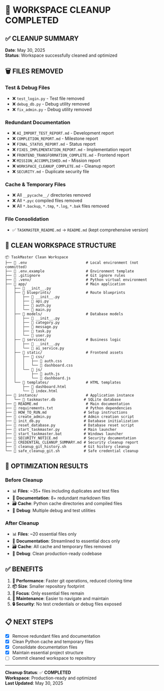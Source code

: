 # 🧹 WORKSPACE CLEANUP COMPLETED

## ✅ CLEANUP SUMMARY

**Date**: May 30, 2025  
**Status**: Workspace successfully cleaned and optimized

## 🗑️ FILES REMOVED

### **Test & Debug Files**
- ❌ `test_login.py` - Test file removed
- ❌ `debug_db.py` - Debug utility removed  
- ❌ `fix_admin.py` - Debug utility removed

### **Redundant Documentation**
- ❌ `AI_IMPORT_TEST_REPORT.md` - Development report
- ❌ `COMPLETION_REPORT.md` - Milestone report
- ❌ `FINAL_STATUS_REPORT.md` - Status report
- ❌ `FIXES_IMPLEMENTATION_REPORT.md` - Implementation report
- ❌ `FRONTEND_TRANSFORMATION_COMPLETE.md` - Frontend report
- ❌ `MISSION_ACCOMPLISHED.md` - Mission report
- ❌ `WORKSPACE_CLEANUP_COMPLETE.md` - Cleanup report
- ❌ `SECURITY.md` - Duplicate security file

### **Cache & Temporary Files**
- ❌ All `__pycache__/` directories removed
- ❌ All `*.pyc` compiled files removed
- ❌ All `*.backup`, `*.tmp`, `*.log`, `*.bak` files removed

### **File Consolidation**
- ✅ `TASKMASTER_README.md` → `README.md` (kept comprehensive version)

## 📁 CLEAN WORKSPACE STRUCTURE

```
📦 TaskMaster Clean Workspace
├── 📄 .env                           # Local environment (not committed)
├── 📄 .env.example                   # Environment template
├── 📄 .gitignore                     # Git ignore rules
├── 📁 .venv/                         # Python virtual environment
├── 📁 app/                           # Main application
│   ├── 📄 __init__.py
│   ├── 📁 blueprints/                # Route blueprints
│   │   ├── 📄 __init__.py
│   │   ├── 📄 api.py
│   │   ├── 📄 auth.py
│   │   └── 📄 main.py
│   ├── 📁 models/                    # Database models
│   │   ├── 📄 __init__.py
│   │   ├── 📄 category.py
│   │   ├── 📄 message.py
│   │   ├── 📄 task.py
│   │   └── 📄 user.py
│   ├── 📁 services/                  # Business logic
│   │   ├── 📄 __init__.py
│   │   └── 📄 ai_service.py
│   ├── 📁 static/                    # Frontend assets
│   │   ├── 📁 css/
│   │   │   ├── 📄 auth.css
│   │   │   └── 📄 dashboard.css
│   │   └── 📁 js/
│   │       ├── 📄 auth.js
│   │       └── 📄 dashboard.js
│   └── 📁 templates/                 # HTML templates
│       ├── 📄 dashboard.html
│       └── 📄 index.html
├── 📁 instance/                      # Application instance
│   └── 📄 taskmaster.db             # SQLite database
├── 📄 README.md                      # Main documentation
├── 📄 requirements.txt               # Python dependencies
├── 📄 HOW_TO_RUN.md                 # Setup instructions
├── 📄 create_admin.py               # Admin creation script
├── 📄 init_db.py                    # Database initialization
├── 📄 reset_database.py             # Database reset script
├── 📄 start_taskmaster.py           # Main launcher
├── 📄 start_taskmaster.bat          # Windows launcher
├── 📄 SECURITY_NOTICE.md            # Security documentation
├── 📄 CREDENTIAL_CLEANUP_SUMMARY.md # Security cleanup report
├── 📄 cleanup_git_history.sh        # Git history cleanup
└── 📄 safe_cleanup_git.sh           # Safe credential cleanup
```

## 🎯 OPTIMIZATION RESULTS

### **Before Cleanup**
- 📊 **Files**: ~35+ files including duplicates and test files
- 📁 **Documentation**: 8+ redundant markdown files
- 🗃️ **Cache**: Python cache directories and compiled files
- 🔧 **Debug**: Multiple debug and test utilities

### **After Cleanup**
- 📊 **Files**: ~20 essential files only
- 📁 **Documentation**: Streamlined to essential docs only
- 🗃️ **Cache**: All cache and temporary files removed
- 🔧 **Debug**: Clean production-ready codebase

## ✅ BENEFITS

1. **🚀 Performance**: Faster git operations, reduced cloning time
2. **📦 Size**: Smaller repository footprint
3. **🎯 Focus**: Only essential files remain
4. **🧹 Maintenance**: Easier to navigate and maintain
5. **🔒 Security**: No test credentials or debug files exposed

## 📋 NEXT STEPS

- [x] Remove redundant files and documentation
- [x] Clean Python cache and temporary files  
- [x] Consolidate documentation files
- [x] Maintain essential project structure
- [ ] Commit cleaned workspace to repository

---

**Cleanup Status**: ✅ **COMPLETED**  
**Workspace**: Production-ready and optimized  
**Last Updated**: May 30, 2025
